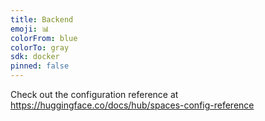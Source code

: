 ```yaml
---
title: Backend
emoji: 📊
colorFrom: blue
colorTo: gray
sdk: docker
pinned: false
---
```


Check out the configuration reference at https://huggingface.co/docs/hub/spaces-config-reference
